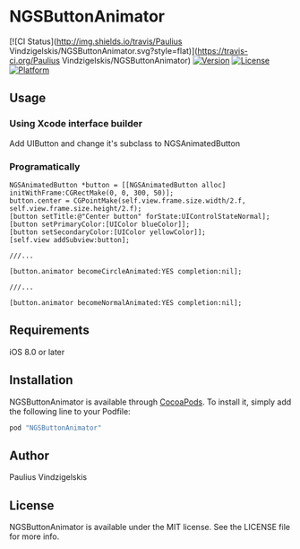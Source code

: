 # NGSButtonAnimator

[![CI Status](http://img.shields.io/travis/Paulius Vindzigelskis/NGSButtonAnimator.svg?style=flat)](https://travis-ci.org/Paulius Vindzigelskis/NGSButtonAnimator)
[![Version](https://img.shields.io/cocoapods/v/NGSButtonAnimator.svg?style=flat)](http://cocoapods.org/pods/NGSButtonAnimator)
[![License](https://img.shields.io/cocoapods/l/NGSButtonAnimator.svg?style=flat)](http://cocoapods.org/pods/NGSButtonAnimator)
[![Platform](https://img.shields.io/cocoapods/p/NGSButtonAnimator.svg?style=flat)](http://cocoapods.org/pods/NGSButtonAnimator)

## Usage

### Using Xcode interface builder

Add UIButton and change it's subclass to NGSAnimatedButton

### Programatically

```objc
NGSAnimatedButton *button = [[NGSAnimatedButton alloc] initWithFrame:CGRectMake(0, 0, 300, 50)];
button.center = CGPointMake(self.view.frame.size.width/2.f, self.view.frame.size.height/2.f);
[button setTitle:@"Center button" forState:UIControlStateNormal];
[button setPrimaryColor:[UIColor blueColor]];
[button setSecondaryColor:[UIColor yellowColor]];
[self.view addSubview:button];

///...

[button.animator becomeCircleAnimated:YES completion:nil];

///...

[button.animator becomeNormalAnimated:YES completion:nil];
```

## Requirements

iOS 8.0 or later

## Installation

NGSButtonAnimator is available through [CocoaPods](http://cocoapods.org). To install
it, simply add the following line to your Podfile:

```ruby
pod "NGSButtonAnimator"
```

## Author

Paulius Vindzigelskis

## License

NGSButtonAnimator is available under the MIT license. See the LICENSE file for more info.
